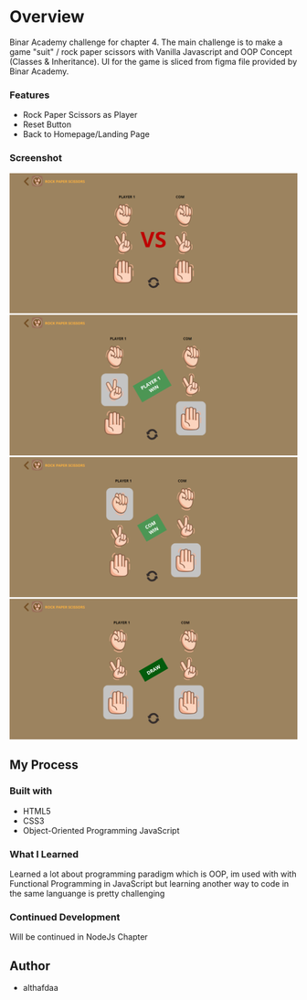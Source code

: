 # Overview

Binar Academy challenge for chapter 4. The main challenge is to make a game "suit" / rock paper scissors with Vanilla Javascript and OOP Concept (Classes & Inheritance). UI for the game is sliced from figma file provided by Binar Academy.

### Features

- Rock Paper Scissors as Player
- Reset Button
- Back to Homepage/Landing Page

### Screenshot

![](./docs/ss1.png)
![](./docs/ss2.png)
![](./docs/ss3.png)
![](./docs/ss4.png)

## My Process

### Built with

- HTML5
- CSS3
- Object-Oriented Programming JavaScript

### What I Learned

Learned a lot about programming paradigm which is OOP, im used with with Functional Programming in JavaScript but learning another way to code in the same languange is pretty challenging

### Continued Development

Will be continued in NodeJs Chapter

## Author

- althafdaa
